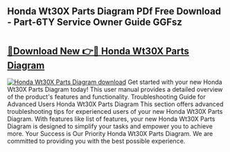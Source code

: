 ## Honda Wt30X Parts Diagram PDf Free Download - Part-6TY Service Owner Guide GGFsz

# <h2><a href="http://dfngw9n.blite.top/?on=Honda+Wt30X+Parts+Diagram">🔗Download New 👉🔴 Honda Wt30X Parts Diagram</a></h2>

[![Honda Wt30X Parts Diagram download](https://i.imgur.com/lujVjoI.png)](http://dfngw9n.blite.top/?on=Honda+Wt30X+Parts+Diagram)
Get started with your new Honda Wt30X Parts Diagram today! This user manual provides a detailed overview of the product's features and functionality. Troubleshooting Guide for Advanced Users Honda Wt30X Parts Diagram This section offers advanced troubleshooting tips for experienced users of your new Honda Wt30X Parts Diagram. With features like list of features, your new Honda Wt30X Parts Diagram is designed to simplify your tasks and empower you to achieve more. Your Success is Our Priority Honda Wt30X Parts Diagram. We are committed to providing you with the best possible experience.
